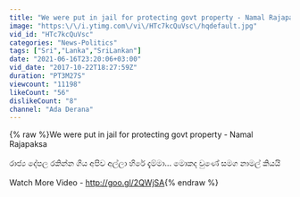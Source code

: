 ```yaml
---
title: "We were put in jail for protecting govt property - Namal Rajapaksa"
image: "https:\/\/i.ytimg.com\/vi\/HTc7kcQuVsc\/hqdefault.jpg"
vid_id: "HTc7kcQuVsc"
categories: "News-Politics"
tags: ["Sri","Lanka","SriLankan"]
date: "2021-06-16T23:20:06+03:00"
vid_date: "2017-10-22T18:27:59Z"
duration: "PT3M27S"
viewcount: "11198"
likeCount: "56"
dislikeCount: "8"
channel: "Ada Derana"
---
```

{% raw %}We were put in jail for protecting govt property - Namal Rajapaksa<br /><br />රාජ්‍ය දේපල රකින්න ගිය අපිව අල්ලා හිරේ දැම්මා... මොකද වුණේ සමග නාමල් කියයි<br /><br />Watch More Video - <a rel="nofollow" target="blank" href="http://goo.gl/2QWjSA">http://goo.gl/2QWjSA</a>{% endraw %}
